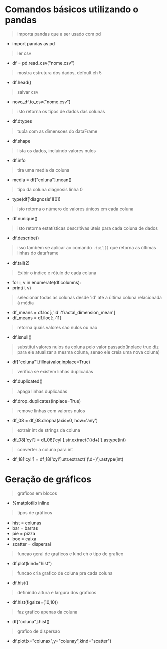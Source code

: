 # Comandos básicos utilizando o pandas


> importa pandas que a ser usado com pd
* import pandas as pd

> ler csv
* df = pd.read_csv("nome.csv")

> mostra estrutura dos dados, defoult eh 5
* df.head()

> salvar csv
* novo_df.to_csv("nome.csv")

> isto retorna os tipos de dados das colunas
* df.dtypes

> tupla com as dimensoes do dataFrame
* df.shape

> lista os dados, incluindo valores  nulos
* df.info

> tira uma media da coluna
* media = df["coluna"].mean()

> tipo da coluna diagnosis linha 0
* type(df['diagnosis'][0])

> isto retorna o número de valores únicos em cada coluna
* df.nunique()

> isto retorna estatísticas descritivas úteis para cada coluna de dados
* df.describe()

> isso também se aplicar ao comando `.tail()` que retorna as últimas linhas do dataframe
* df.tail(2)

> Exibir o índice e rótulo de cada coluna
* for i, v in enumerate(df.columns):
*    print(i, v)

> selecionar todas as colunas desde 'id' até a última coluna relacionada à média
* df_means = df.loc[:,'id':'fractal_dimension_mean']
* df_means = df.iloc[:,:11]

> retorna quais valores sao nulos ou nao
* df.isnull()

> substitui valores nulos da coluna pelo valor passado(inplace true diz para ele atualizar a mesma coluna, senao ele creia uma nova coluna)
* df["coluna"].fillna(valor,inplace=True)

> verifica se existem linhas duplicadas
* df.duplicated()

> apaga linhas duplicadas
* df.drop_duplicates(inplace=True)

> remove linhas com valores nulos
* df_08 = df_08.dropna(axis=0, how='any')

> extrair int de strings da coluna
* df_08['cyl'] = df_08['cyl'].str.extract('(\d+)').astype(int)

> converter a coluna para int
* df_18['cyl'] = df_18['cyl'].str.extract('(\d+)').astype(int)

# Geração de gráficos

> graficos em blocos
* %matplotlib inline

> tipos de gráficos
* hist = colunas
* bar = barras
* pie = pizza
* box  = caixa
* scatter = dispersai

> funcao geral de graficos e kind eh o tipo de grafico
* df.plot(kind="hist")

> funcao cria grafico de coluna pra cada coluna
* df.hist()

> definindo altura e largura dos graficos
* df.hist(figsize=(10,10))

> faz grafico apenas da coluna
* df["coluna"].hist()

> grafico de dispersao
* df.plot(x="colunax",y="colunay",kind="scatter")


